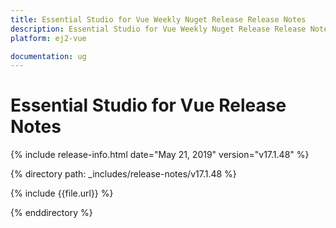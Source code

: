 ```yaml
---
title: Essential Studio for Vue Weekly Nuget Release Release Notes  
description: Essential Studio for Vue Weekly Nuget Release Release Notes  
platform: ej2-vue

documentation: ug
---
```


# Essential Studio for  Vue  Release Notes  

{% include release-info.html date="May 21, 2019"   version="v17.1.48"  %} 

{% directory path: _includes/release-notes/v17.1.48 %}

{% include {{file.url}} %}

{% enddirectory %}
